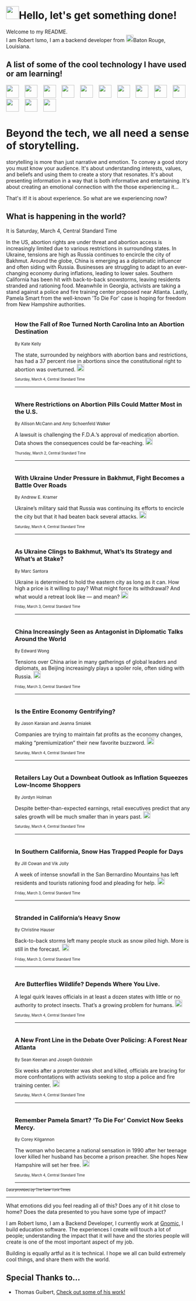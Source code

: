 <h1><img src="https://emojis.slackmojis.com/emojis/images/1643514375/3493/hot-coffee.gif?1643514375" width="35"/>Hello, let's get something done!</h1>

<p>Welcome to my README.<br/>
I am Robert Ismo, I am a backend developer from <img src="https://emojis.slackmojis.com/emojis/images/1638395689/50435/moulin_rouge.png?1638395689" width="20"/>Baton Rouge, Louisiana.</p>
<h2>A list of some of the cool technology I have used or am learning!</h2>
<p>
<img src="https://emojis.slackmojis.com/emojis/images/1643516091/21142/meow_bongotap.gif?1643516091" width="35" alt="">
<img src="https://img.shields.io/badge/Favorite%20Frontend%20Framework-SvelteKit-f83903" alt="">
<img src="https://img.shields.io/badge/Second%20Favorite-Vue-40b581" alt="">
<img src="https://img.shields.io/badge/Most%20Used%20Runtime-Nodejs-78b061" alt="">
<img src="https://emojis.slackmojis.com/emojis/images/1643517416/34482/fire.gif?1643517416" width="35" alt="">
<img src="https://img.shields.io/badge/Javascript%20But%20Better-Typescript-0078ca" alt="">
<img src="https://img.shields.io/badge/Favorite%20Language-Elixir-3e244d" alt="">
<img src="https://img.shields.io/badge/Containerize%20Everything-Docker-6ac9ef" alt="">
<img src="https://emojis.slackmojis.com/emojis/images/1643514596/5999/meow_party.gif?1643514596" width="35" alt="">
<img src="https://img.shields.io/badge/API%20Love%20Language-Graphql-de32a5" alt="">
<img src="https://img.shields.io/badge/Our%20Favorite%20Version%20Controller-Git-e94f33" alt="">
<img src="https://img.shields.io/badge/Favorite%20Database-Redis-d42d1d" alt="">
<img src="https://emojis.slackmojis.com/emojis/images/1643514559/5584/deployparrot.gif?1643514559" width="35" alt="">
<img src="https://img.shields.io/badge/Container%20Interstate-RabbitMQ-f66200" alt="">
<img src="https://img.shields.io/badge/Gotta%20Learn-Kubernetes-316adf" alt="">
<img src="https://img.shields.io/badge/Really%20Mature%20Now-WASM-654fef" alt="">
<img src="https://emojis.slackmojis.com/emojis/images/1666642497/61942/dance_vibe.gif?1666642497" width="35" alt="">
<img src="https://img.shields.io/badge/For%20My%20M1-ARM64-657d96" alt="">
<img src="https://img.shields.io/badge/Loving%20This%20So%20Much-TailwindCSS-17bcb5" alt="">
<img src="https://img.shields.io/badge/Cool%20Build%20Tool-Vite-f9cb24" alt="">
<img src="https://emojis.slackmojis.com/emojis/images/1669231376/62819/working-on-it.gif?1669231376" width="35" alt="">
<img src="https://img.shields.io/badge/Fun%20and%20Easy%20Database-MongoDB-5f8c49" alt="">
<img src="https://img.shields.io/badge/JS%20Life%20Support-NPM-c73737" alt="">
<img src="https://img.shields.io/badge/I%20Liked%20It-DynamoDB-0073b9" alt="">
<img src="https://emojis.slackmojis.com/emojis/images/1643514045/46/question.gif?1643514045" width="35" alt="">
<img src="https://img.shields.io/badge/cool-React-60d6f9" alt="">
<img src="https://img.shields.io/badge/Future%20Big%20Project-Lambda-f37e00" alt="">
<img src="https://img.shields.io/badge/NPM%20But%20Better-PNPM-f1aa07" alt="">
<img src="https://emojis.slackmojis.com/emojis/images/1643514943/9662/fbwow.gif?1643514943" width="35" alt="">
<img src="https://img.shields.io/badge/First%20Language-C-662079" alt="">
<img src="https://img.shields.io/badge/Where%20I%20Deploy%20Frontend-Vercel-000000" alt="">
<img src="https://img.shields.io/badge/Who%20Does%20not%20Want%20an%20App-Swift-f9492a" alt="">
<img src="https://emojis.slackmojis.com/emojis/images/1643514058/151/javascript.png?1643514058" width="35" alt="">
<img src="https://img.shields.io/badge/cool-Python-fbd542" alt="">
<img src="https://img.shields.io/badge/Favorite%20Something-Stripe-656cdc" alt="">
<img src="https://img.shields.io/badge/Of%20Course-HTML5-ed6327" alt="">
<img src="https://emojis.slackmojis.com/emojis/images/1660415405/60731/bomb.gif?1660415405" width="35" alt="">
<img src="https://img.shields.io/badge/hate-CSS-2964ec" alt="">
<img src="https://img.shields.io/badge/Learning-CircleCI-141215" alt="">
<img src="https://img.shields.io/badge/Learning-Rust-fbbb3b" alt="">
<img src="https://emojis.slackmojis.com/emojis/images/1660415397/60712/writing-hand.gif?1660415397" width="35" alt="">
<img src="https://img.shields.io/badge/Dev%20Browser%20of%20Choice-Firefox-cc4e26" alt="">
<img src="https://img.shields.io/badge/Recoverying%20From%20Windows-UNIX-1781e3" alt="">
<img src="https://img.shields.io/badge/LOVE-LogSeq-90c1c2" alt="">
<img src="https://emojis.slackmojis.com/emojis/images/1643514066/223/kirby.gif?1643514066" width="35" alt="">
<img src="https://img.shields.io/badge/Daily%20Driver-MacOS-e6e6e8" alt="">
<img src="https://img.shields.io/badge/Git%20Server-Github-000000" alt="">
<img src="https://img.shields.io/badge/enjoyable-EC2-f17428" alt="">
<img src="https://emojis.slackmojis.com/emojis/images/1643514239/2069/excited.gif?1643514239" width="35" alt="">
</p>
<h1>Beyond the tech, we all need a sense of storytelling.</h1>
<p>storytelling is more than just narrative and emotion. To convey a good story you must know your audience. It's about understanding interests, values, and beliefs and using them to create a story that resonates. It's about presenting information in a way that is both informative and entertaining. It's about creating an emotional connection with the those experiencing it...</p>
<p>That's it! it is about experience. So what are we experiencing now?</p>
<h2>What is happening in the world?</h2>
<p>It is Saturday, March 4, Central Standard Time</p>
<p>
In the US, abortion rights are under threat and abortion access is increasingly limited due to various restrictions in surrounding states. In Ukraine, tensions are high as Russia continues to encircle the city of Bakhmut. Around the globe, China is emerging as a diplomatic influencer and often siding with Russia. Businesses are struggling to adapt to an ever-changing economy during inflations, leading to lower sales. Southern California has been hit with back-to-back snowstorms, leaving residents stranded and rationing food. Meanwhile in Georgia, activists are taking a stand against a police and fire training center proposed near Atlanta. Lastly, Pamela Smart from the well-known &#39;To Die For&#39; case is hoping for freedom from New Hampshire authorities.</p>
<ol>
<img src="https://img.shields.io/badge/-us-blue" alt="">
<h3>How the Fall of Roe Turned North Carolina Into an Abortion Destination</h3>
<sub>By Kate Kelly</sub>
<p>The state, surrounded by neighbors with abortion bans and restrictions, has had a 37 percent rise in abortions since the constitutional right to abortion was overturned.  <a href="https://nyti.ms/3JaPrH8"><img src="https://developer.nytimes.com/files/poweredby_nytimes_30b.png?v=1583354208352" height="20"></a></p>
<sub><sub>Saturday, March 4, Central Standard Time</sub></sub>
<hr/>
<img src="https://img.shields.io/badge/-us-blue" alt="">
<h3>Where Restrictions on Abortion Pills Could Matter Most in the U.S.</h3>
<sub>By Allison McCann and Amy Schoenfeld Walker</sub>
<p>A lawsuit is challenging the F.D.A.’s approval of medication abortion. Data shows the consequences could be far-reaching.  <a href="https://nyti.ms/3IFJ5Ox"><img src="https://developer.nytimes.com/files/poweredby_nytimes_30b.png?v=1583354208352" height="20"></a></p>
<sub><sub>Thursday, March 2, Central Standard Time</sub></sub>
<hr/>
<img src="https://img.shields.io/badge/-world-blue" alt="">
<h3>With Ukraine Under Pressure in Bakhmut, Fight Becomes a Battle Over Roads</h3>
<sub>By Andrew E. Kramer</sub>
<p>Ukraine’s military said that Russia was continuing its efforts to encircle the city but that it had beaten back several attacks.  <a href="https://nyti.ms/3ITjbHc"><img src="https://developer.nytimes.com/files/poweredby_nytimes_30b.png?v=1583354208352" height="20"></a></p>
<sub><sub>Saturday, March 4, Central Standard Time</sub></sub>
<hr/>
<img src="https://img.shields.io/badge/-world-blue" alt="">
<h3>As Ukraine Clings to Bakhmut, What’s Its Strategy and What’s at Stake?</h3>
<sub>By Marc Santora</sub>
<p>Ukraine is determined to hold the eastern city as long as it can. How high a price is it willing to pay? What might force its withdrawal? And what would a retreat look like — and mean?  <a href="https://nyti.ms/3mrgCVv"><img src="https://developer.nytimes.com/files/poweredby_nytimes_30b.png?v=1583354208352" height="20"></a></p>
<sub><sub>Friday, March 3, Central Standard Time</sub></sub>
<hr/>
<img src="https://img.shields.io/badge/-world-blue" alt="">
<h3>China Increasingly Seen as Antagonist in Diplomatic Talks Around the World</h3>
<sub>By Edward Wong</sub>
<p>Tensions over China arise in many gatherings of global leaders and diplomats, as Beijing increasingly plays a spoiler role, often siding with Russia.  <a href="https://nyti.ms/3mkRmA0"><img src="https://developer.nytimes.com/files/poweredby_nytimes_30b.png?v=1583354208352" height="20"></a></p>
<sub><sub>Friday, March 3, Central Standard Time</sub></sub>
<hr/>
<img src="https://img.shields.io/badge/-business-blue" alt="">
<h3>Is the Entire Economy Gentrifying?</h3>
<sub>By Jason Karaian and Jeanna Smialek</sub>
<p>Companies are trying to maintain fat profits as the economy changes, making “premiumization” their new favorite buzzword.  <a href="https://nyti.ms/3mp7vEF"><img src="https://developer.nytimes.com/files/poweredby_nytimes_30b.png?v=1583354208352" height="20"></a></p>
<sub><sub>Saturday, March 4, Central Standard Time</sub></sub>
<hr/>
<img src="https://img.shields.io/badge/-business-blue" alt="">
<h3>Retailers Lay Out a Downbeat Outlook as Inflation Squeezes Low-Income Shoppers</h3>
<sub>By Jordyn Holman</sub>
<p>Despite better-than-expected earnings, retail executives predict that any sales growth will be much smaller than in years past.  <a href="https://nyti.ms/3JmIOBX"><img src="https://developer.nytimes.com/files/poweredby_nytimes_30b.png?v=1583354208352" height="20"></a></p>
<sub><sub>Saturday, March 4, Central Standard Time</sub></sub>
<hr/>
<img src="https://img.shields.io/badge/-us-blue" alt="">
<h3>In Southern California, Snow Has Trapped People for Days</h3>
<sub>By Jill Cowan and Vik Jolly</sub>
<p>A week of intense snowfall in the San Bernardino Mountains has left residents and tourists rationing food and pleading for help.  <a href="https://nyti.ms/3SPIb71"><img src="https://developer.nytimes.com/files/poweredby_nytimes_30b.png?v=1583354208352" height="20"></a></p>
<sub><sub>Friday, March 3, Central Standard Time</sub></sub>
<hr/>
<img src="https://img.shields.io/badge/-us-blue" alt="">
<h3>Stranded in California’s Heavy Snow</h3>
<sub>By Christine Hauser</sub>
<p>Back-to-back storms left many people stuck as snow piled high. More is still in the forecast.  <a href="https://nyti.ms/3KW7W3E"><img src="https://developer.nytimes.com/files/poweredby_nytimes_30b.png?v=1583354208352" height="20"></a></p>
<sub><sub>Friday, March 3, Central Standard Time</sub></sub>
<hr/>
<img src="https://img.shields.io/badge/-climate-blue" alt="">
<h3>Are Butterflies Wildlife? Depends Where You Live.</h3>
<sub></sub>
<p>A legal quirk leaves officials in at least a dozen states with little or no authority to protect insects. That’s a growing problem for humans.  <a href="https://nyti.ms/3Jfn5f7"><img src="https://developer.nytimes.com/files/poweredby_nytimes_30b.png?v=1583354208352" height="20"></a></p>
<sub><sub>Saturday, March 4, Central Standard Time</sub></sub>
<hr/>
<img src="https://img.shields.io/badge/-us-blue" alt="">
<h3>A New Front Line in the Debate Over Policing: A Forest Near Atlanta</h3>
<sub>By Sean Keenan and Joseph Goldstein</sub>
<p>Six weeks after a protester was shot and killed, officials are bracing for more confrontations with activists seeking to stop a police and fire training center.  <a href="https://nyti.ms/3EUtlGg"><img src="https://developer.nytimes.com/files/poweredby_nytimes_30b.png?v=1583354208352" height="20"></a></p>
<sub><sub>Saturday, March 4, Central Standard Time</sub></sub>
<hr/>
<img src="https://img.shields.io/badge/-nyregion-blue" alt="">
<h3>Remember Pamela Smart? ‘To Die For’ Convict Now Seeks Mercy.</h3>
<sub>By Corey Kilgannon</sub>
<p>The woman who became a national sensation in 1990 after her teenage lover killed her husband has become a prison preacher. She hopes New Hampshire will set her free.  <a href="https://nyti.ms/3JcAuVb"><img src="https://developer.nytimes.com/files/poweredby_nytimes_30b.png?v=1583354208352" height="20"></a></p>
<sub><sub>Saturday, March 4, Central Standard Time</sub></sub>
<hr/>
</ol>
<a href="https://developer.nytimes.com"><sub><sub>Data provided by The New York Times</sub></sub></a>
<hr/>
<p>What emotions did you feel reading all of this? Does any of it hit close to home? Does the data presented to you have some type of impact?</p>
<p>I am Robert Ismo, I am a Backend Developer, I currently work at <a href="https://gnomic.education/">Gnomic</a>, I build education software. The experiences I create will touch a lot of people; understanding the impact that it will have and the stories people will create is one of the most important aspect of my job.</p>
<p>Building is equally artful as it is technical. I hope we all can build extremely cool things, and share them with the world.</p>
<h2>Special Thanks to...</h2>
<ul>
<li>Thomas Guibert, <a href="https://github.com/thmsgbrt/thmsgbrt">Check out some of his work!</a></li>
</ul>